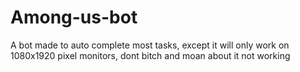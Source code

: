 # Among-us-bot
A bot made to auto complete most tasks, except it will only work on 1080x1920 pixel monitors, dont bitch and moan about it not working
